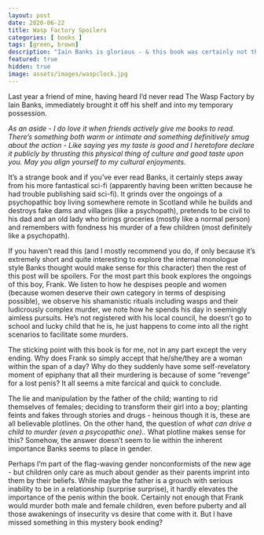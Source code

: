 ```yaml
---
layout: post
date: 2020-06-22
title: Wasp Factory Spoilers
categories: [ books ]
tags: [green, brown]
description: "Iain Banks is glorious - & this book was certainly not the fare I was used to from him"
featured: true
hidden: true
image: assets/images/waspclock.jpg
---
```

Last year a friend of mine, having heard I’d never read The Wasp Factory by Iain Banks, immediately brought it off his shelf and into my temporary possession.

*As an aside - I do love it when friends actively give me books to read. There’s something both warm or intimate and something definitively smug about the action - Like saying yes my taste is good and I heretofore declare it publicly by thrusting this physical thing of culture and good taste upon you. May you align yourself to my cultural enjoyments.*


It’s a strange book and if you’ve ever read Banks, it certainly steps away from his more fantastical sci-fi (apparently having been written because he had trouble publishing said sci-fi). It grinds over the ongoings of a psychopathic boy living somewhere remote in Scotland while he builds and destroys fake dams and villages (like a psychopath), pretends to be civil to his dad and an old lady who brings groceries (mostly like a normal person) and remembers with fondness his murder of a few children (most definitely like a psychopath).


If you haven’t read this (and I mostly recommend you do, if only because it’s extremely short and quite interesting to explore the internal monologue style Banks thought would make sense for this character) then the rest of this post will be spoilers. For the most part this book explores the ongoings of this boy, Frank. We listen to how he despises people and women (because women deserve their own category in terms of despising possible), we observe his shamanistic rituals including wasps and their ludicrously complex murder, we note how he spends his day in seemingly aimless pursuits. He’s not registered with his local council, he doesn’t go to school and lucky child that he is, he just happens to come into all the right scenarios to facilitate some murders.


The sticking point with this book is for me, not in any part except the very ending. Why does Frank so simply accept that he/she/they are a woman within the span of a day? Why do they suddenly have some self-revelatory moment of epiphany that all their murdering is because of some “revenge” for a lost penis? It all seems a mite farcical and quick to conclude.


The lie and manipulation by the father of the child; wanting to rid themselves of females; deciding to transform their girl into a boy; planting feints and fakes through stories and drugs - heinous though it is, these are all believable plotlines. On the other hand, the question of *what can drive a child to murder (even a psycopathic one)..* What plotline makes sense for this? Somehow, the answer doesn’t seem to lie within the inherent importance Banks seems to place in gender.


Perhaps I’m part of the flag-waving gender nonconformists of the new age - but children only care as much about gender as their parents imprint into them by their beliefs. While maybe the father is a grouch with serious inability to be in a relationship (surprise surprise), it hardly elevates the importance of the penis within the book. Certainly not enough that Frank would murder both male and female children, even before puberty and all those awakenings of insecurity vs desire that come with it. But I have missed something in this mystery book ending?
